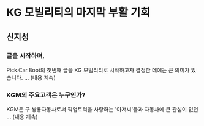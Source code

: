 # KG 모빌리티의 마지막 부활 기회
## 신지성

### 글을 시작하며,
Pick.Car.Boot의 첫번째 글을 KG 모빌리티로 시작하고자 결정한 데에는 큰 의미가 있습니다. ... (내용 계속)

### KGM의 주요고객은 누구인가?
KGM은 구 쌍용자동차로써 픽업트럭을 사랑하는 '아저씨'들과 자동차에 큰 관심이 없던 ... (내용 계속)
